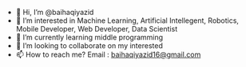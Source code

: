 - 👋 Hi, I’m @baihaqiyazid
- 👀 I’m interested in Machine Learning, Artificial Intellegent, Robotics, Mobile Developer, Web Developer, Data Scientist
- 🌱 I’m currently learning middle programming
- 💞️ I’m looking to collaborate on my interested
- 📫 How to reach me? Email : baihaqiyazid16@gmail.com

<!---
baihaqiyazid/baihaqiyazid is a ✨ special ✨ repository because its `README.md` (this file) appears on your GitHub profile.
You can click the Preview link to take a look at your changes.
--->
